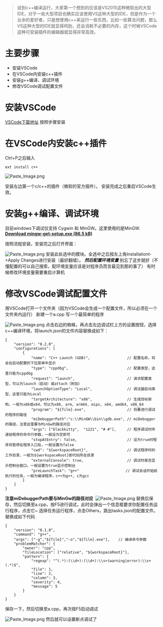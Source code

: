> 说到c++编译运行，大家第一个想到的应该是VS2015这种微软出的大型IDE，对于一些大型项目也确实应该使用VS这种大型的IDE，但是作为一个业余的爱好者，只是想使用c++来运行一些东西，比如一些算法问题，那么VS这种大型的IDE就显得鸡肋，还会消耗不必要的内存，这个时候VSCode这种可安装插件的编辑器就显得非常高效。

主要步骤
===
- 安装VSCode
- 在VSCode内安装c++插件
- 安装g++编译、调试环境
- 修改VSCode调试配置文件

安装VSCode
===
[VSCode下载地址](https://code.visualstudio.com/?utm_expid=101350005-25.TcgI322oRoCwQD7KJ5t8zQ.0)
按照步骤安装

在VSCode内安装c++插件
===
Ctrl+P之后输入
```
ext install c++
```

![Paste_Image.png](http://upload-images.jianshu.io/upload_images/2419083-771cca4e1307dcd3.png?imageMogr2/auto-orient/strip%7CimageView2/2/w/1240)

安装左边第一个c/c++的插件（微软的官方插件）。
安装完成之后重启VSCode生效。

安装g++编译、调试环境
===
目前windows下调试仅支持 Cygwin 和 MinGW。这里使用的是MinGW. 
**[Download mingw-get-setup.exe (86.5 kB)](https://sourceforge.net/projects/mingw/files/latest/download?source=files)**

按照流程安装，安装完之后打开界面：

![Paste_Image.png](http://upload-images.jianshu.io/upload_images/2419083-3b225e8185a546ac.png?imageMogr2/auto-orient/strip%7CimageView2/2/w/1240)
安装此处选中的模块。全选中之后按左上角Installationt->Apply Changes进行安装（最好翻墙）。
***然后配置环境变量***
别忘了这步就好（不懂配置的可以自己搜索，配环境变量应该是对程序员而言最见到那的事了）
有时候修改环境变量需要重启计算机

修改VSCode调试配置文件
===
用VSCode打开一个文件夹（因为VSCode会生成一个配置文件，所以必须在一个文件夹内运行）
新建一个a.cpp
写一个最简单的程序

![Paste_Image.png](http://upload-images.jianshu.io/upload_images/2419083-daca50e608f0ba0a.png?imageMogr2/auto-orient/strip%7CimageView2/2/w/1240)
点击右边的蜘蛛，再点击左边调试栏上方的设置按钮，选择c++编译环境，将launch.json的文件内容替换成如下：

```
{
    "version": "0.2.0",
    "configurations": [
        {
            "name": "C++ Launch (GDB)",                 // 配置名称，将会在启动配置的下拉菜单中显示
            "type": "cppdbg",                           // 配置类型，这里只能为cppdbg
            "request": "launch",                        // 请求配置类型，可以为launch（启动）或attach（附加）
            "launchOptionType": "Local",                // 调试器启动类型，这里只能为Local
            "targetArchitecture": "x86",                // 生成目标架构，一般为x86或x64，可以为x86, arm, arm64, mips, x64, amd64, x86_64
            "program": "${file}.exe",                   // 将要进行调试的程序的路径
            "miDebuggerPath":"c:\\MinGW\\bin\\gdb.exe", // miDebugger的路径，注意这里要与MinGw的路径对应
            "args": ["blackkitty",  "1221", "# #"],     // 程序调试时传递给程序的命令行参数，一般设为空即可
            "stopAtEntry": false,                       // 设为true时程序将暂停在程序入口处，一般设置为false
            "cwd": "${workspaceRoot}",                  // 调试程序时的工作目录，一般为${workspaceRoot}即代码所在目录
            "externalConsole": true,                    // 调试时是否显示控制台窗口，一般设置为true显示控制台
            "preLaunchTask": "g++"　　                  // 调试会话开始前执行的任务，一般为编译程序，c++为g++, c为gcc
        }
    ]
}
```
**注意miDebuggerPath要与MinGw的路径对应** 
![Paste_Image.png](http://upload-images.jianshu.io/upload_images/2419083-16fcf06e168f065d.png?imageMogr2/auto-orient/strip%7CimageView2/2/w/1240)
替换后保存，然后切换至a.cpp，按F5进行调试，此时会弹出一个信息框要求你配置任务运行程序，点击它~
选择任务运行程序，点击Others，跳出tasks.json的配置文件。
替换成如下代码
```
{
    "version": "0.1.0",
    "command": "g++",
    "args": ["-g","${file}","-o","${file}.exe"],    // 编译命令参数
    "problemMatcher": {
        "owner": "cpp",
        "fileLocation": ["relative", "${workspaceRoot}"],
        "pattern": {
            "regexp": "^(.*):(\\d+):(\\d+):\\s+(warning|error):\\s+(.*)$",
            "file": 1,
            "line": 2,
            "column": 3,
            "severity": 4,
            "message": 5
        }
    }
}
```
保存一下，然后切换至a.cpp，再次按F5启动调试

![Paste_Image.png](http://upload-images.jianshu.io/upload_images/2419083-ddfaedfc814c5548.png?imageMogr2/auto-orient/strip%7CimageView2/2/w/1240)
然后就可以设置断点调试了